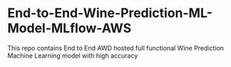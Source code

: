 # End-to-End-Wine-Prediction-ML-Model-MLflow-AWS
This repo contains End to End AWD hosted full functional Wine Prediction Machine Learning model with high accuracy
